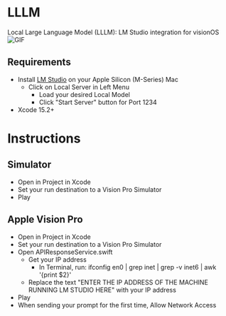 # LLLM
Local Large Language Model (LLLM): LM Studio integration for visionOS   
![GIF](https://github.com/IvanCampos/visionOS-examples/assets/872137/a691758a-4e3a-4b58-9c72-06d9ed655ae8)

## Requirements
* Install [LM Studio](https://lmstudio.ai/) on your Apple Silicon (M-Series) Mac
  * Click on Local Server in Left Menu
    * Load your desired Local Model
    * Click "Start Server" button for Port 1234
* Xcode 15.2+

# Instructions
## Simulator
* Open in Project in Xcode
* Set your run destination to a Vision Pro Simulator
* Play

## Apple Vision Pro
* Open in Project in Xcode
* Set your run destination to a Vision Pro Simulator
* Open APIResponseService.swift
  * Get your IP address
    * In Terminal, run: ifconfig en0 | grep inet | grep -v inet6 | awk '{print $2}'
  * Replace the text "ENTER THE IP ADDRESS OF THE MACHINE RUNNING LM STUDIO HERE" with your IP address
* Play
* When sending your prompt for the first time, Allow Network Access

